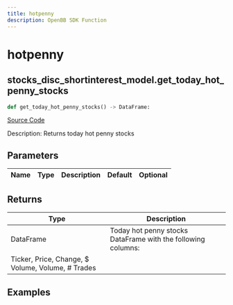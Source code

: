 ```yaml
---
title: hotpenny
description: OpenBB SDK Function
---
```


# hotpenny

## stocks_disc_shortinterest_model.get_today_hot_penny_stocks

```python title='openbb_terminal/stocks/discovery/shortinterest_model.py'
def get_today_hot_penny_stocks() -> DataFrame:
```
[Source Code](https://github.com/OpenBB-finance/OpenBBTerminal/tree/main/openbb_terminal/stocks/discovery/shortinterest_model.py#L38)

Description: Returns today hot penny stocks

## Parameters

| Name | Type | Description | Default | Optional |
| ---- | ---- | ----------- | ------- | -------- |

## Returns

| Type | Description |
| ---- | ----------- |
| DataFrame | Today hot penny stocks DataFrame with the following columns:
Ticker, Price, Change, $ Volume, Volume, # Trades |

## Examples

